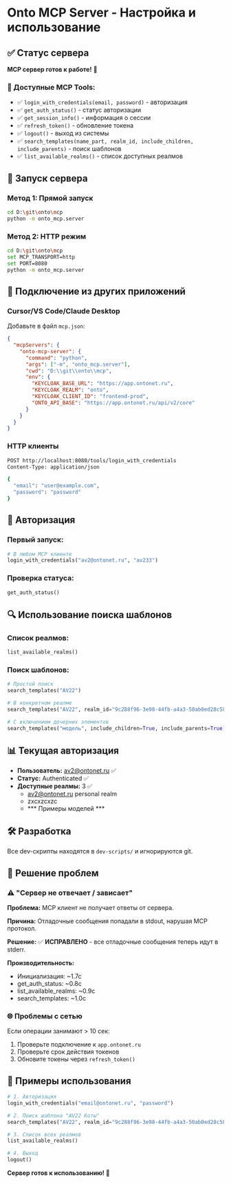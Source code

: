 # Onto MCP Server - Настройка и использование

## ✅ Статус сервера
**MCP сервер готов к работе!** 🚀

### 🔧 Доступные MCP Tools:
- ✅ `login_with_credentials(email, password)` - авторизация
- ✅ `get_auth_status()` - статус авторизации  
- ✅ `get_session_info()` - информация о сессии
- ✅ `refresh_token()` - обновление токена
- ✅ `logout()` - выход из системы
- ✅ `search_templates(name_part, realm_id, include_children, include_parents)` - поиск шаблонов
- ✅ `list_available_realms()` - список доступных реалмов

## 🚀 Запуск сервера

### Метод 1: Прямой запуск
```bash
cd D:\git\onto\mcp
python -m onto_mcp.server
```

### Метод 2: HTTP режим
```bash
cd D:\git\onto\mcp
set MCP_TRANSPORT=http
set PORT=8080
python -m onto_mcp.server
```

## 🔗 Подключение из других приложений

### Cursor/VS Code/Claude Desktop
Добавьте в файл `mcp.json`:

```json
{
  "mcpServers": {
    "onto-mcp-server": {
      "command": "python",
      "args": ["-m", "onto_mcp.server"],
      "cwd": "D:\\git\\onto\\mcp",
      "env": {
        "KEYCLOAK_BASE_URL": "https://app.ontonet.ru",
        "KEYCLOAK_REALM": "onto",
        "KEYCLOAK_CLIENT_ID": "frontend-prod",
        "ONTO_API_BASE": "https://app.ontonet.ru/api/v2/core"
      }
    }
  }
}
```

### HTTP клиенты
```bash
POST http://localhost:8080/tools/login_with_credentials
Content-Type: application/json

{
  "email": "user@example.com",
  "password": "password"
}
```

## 🔐 Авторизация

### Первый запуск:
```python
# В любом MCP клиенте
login_with_credentials("av2@ontonet.ru", "av233")
```

### Проверка статуса:
```python
get_auth_status()
```

## 🔍 Использование поиска шаблонов

### Список реалмов:
```python
list_available_realms()
```

### Поиск шаблонов:
```python
# Простой поиск
search_templates("AV22")

# В конкретном реалме
search_templates("AV22", realm_id="9c288f96-3e98-44fb-a4a3-50ab0ed28c58")

# С включением дочерних элементов
search_templates("модель", include_children=True, include_parents=True)
```

## 📊 Текущая авторизация
- **Пользователь:** av2@ontonet.ru ✅
- **Статус:** Authenticated ✅
- **Доступные реалмы:** 3 ✅
  - av2@ontonet.ru personal realm
  - zxcxzcxzc
  - *** Примеры моделей ***

## 🛠️ Разработка
Все dev-скрипты находятся в `dev-scripts/` и игнорируются git.

## 🔧 Решение проблем

### ⚠️ "Сервер не отвечает / зависает"
**Проблема:** MCP клиент не получает ответы от сервера.

**Причина:** Отладочные сообщения попадали в stdout, нарушая MCP протокол.

**Решение:** ✅ **ИСПРАВЛЕНО** - все отладочные сообщения теперь идут в stderr.

**Производительность:**
- Инициализация: ~1.7с
- get_auth_status: ~0.8с  
- list_available_realms: ~0.9с
- search_templates: ~1.0с

### 🌐 Проблемы с сетью
Если операции занимают > 10 сек:
1. Проверьте подключение к `app.ontonet.ru`
2. Проверьте срок действия токенов
3. Обновите токены через `refresh_token()`

## 📝 Примеры использования
```python
# 1. Авторизация
login_with_credentials("email@ontonet.ru", "password")

# 2. Поиск шаблона "AV22 Коты"
search_templates("AV22", realm_id="9c288f96-3e98-44fb-a4a3-50ab0ed28c58")

# 3. Список всех реалмов
list_available_realms()

# 4. Выход
logout()
```

**Сервер готов к использованию! 🎉** 